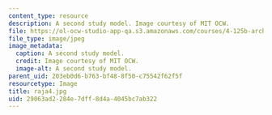 ```yaml
---
content_type: resource
description: A second study model. Image courtesy of MIT OCW.
file: https://ol-ocw-studio-app-qa.s3.amazonaws.com/courses/4-125b-architecture-studio-building-in-landscapes-fall-2005/29063ad2284e7dff8d4a4045bc7ab322_raja4.jpg
file_type: image/jpeg
image_metadata:
  caption: A second study model.
  credit: Image courtesy of MIT OCW.
  image-alt: A second study model.
parent_uid: 203eb0d6-b763-bf48-8f50-c75542f62f5f
resourcetype: Image
title: raja4.jpg
uid: 29063ad2-284e-7dff-8d4a-4045bc7ab322
---
```

